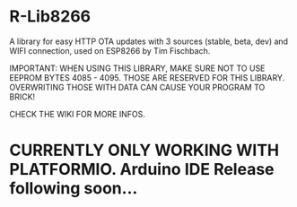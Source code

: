 # R-Lib8266
A library for easy HTTP OTA updates with 3 sources (stable, beta, dev) and WIFI connection, used on ESP8266 by Tim Fischbach.

IMPORTANT: WHEN USING THIS LIBRARY, MAKE SURE NOT TO USE EEPROM BYTES 4085 - 4095. THOSE ARE RESERVED FOR THIS LIBRARY. OVERWRITING THOSE WITH DATA CAN CAUSE YOUR PROGRAM TO BRICK!

CHECK THE WIKI FOR MORE INFOS.

# CURRENTLY ONLY WORKING WITH PLATFORMIO. Arduino IDE Release following soon...

